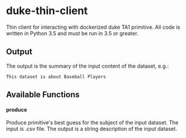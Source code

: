 # duke-thin-client
Thin client for interacting with dockerized duke TA1 primitive. All code is written in Python 3.5 and must be run in 3.5 or greater. 

## Output
The output is the summary of the input content of the dataset, e.g.:

```This dataset is about Baseball Players```

## Available Functions

#### produce
Produce primitive's best guess for the subject of the input dataset. The input is .csv file. The output is a string description of the input dataset.

